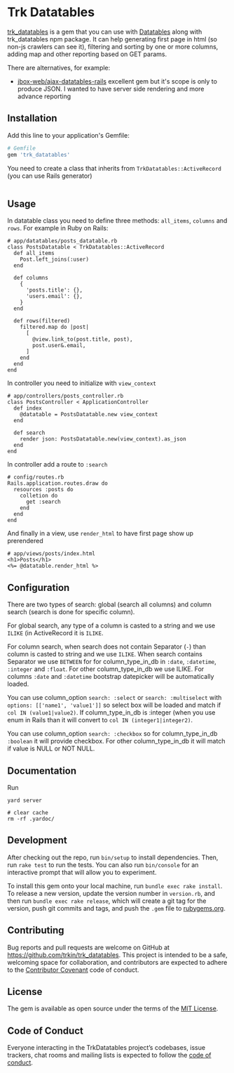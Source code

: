 # Trk Datatables

[trk_datatables](https://github.com/trkin/trk_datatables) is a gem that you can use with [Datatables](https://datatables.net) along with trk_datatables
npm package.
It can help generating first page in html (so non-js crawlers can see it),
filtering and sorting by one or more columns, adding map and other reporting
based on GET params.

There are alternatives, for example:
* [jbox-web/ajax-datatables-rails](https://github.com/jbox-web/ajax-datatables-rails)
excellent gem but it's scope is only to produce JSON. I wanted to have server
side rendering and more advance reporting


## Installation

Add this line to your application's Gemfile:

```ruby
# Gemfile
gem 'trk_datatables'
```

You need to create a class that inherits from `TrkDatatables::ActiveRecord` (you
can use Rails generator)

```
```

## Usage

In datatable class you need to define three methods: `all_items`, `columns` and
`rows`.
For example in Ruby on Rails:

```
# app/datatables/posts_datatable.rb
class PostsDatatable < TrkDatatables::ActiveRecord
  def all_items
    Post.left_joins(:user)
  end

  def columns
    {
      'posts.title': {},
      'users.email': {},
    }
  end

  def rows(filtered)
    filtered.map do |post|
      [
        @view.link_to(post.title, post),
        post.user&.email,
      ]
    end
  end
end
```

In controller you need to initialize with `view_context`

```
# app/controllers/posts_controller.rb
class PostsController < ApplicationController
  def index
    @datatable = PostsDatatable.new view_context
  end

  def search
    render json: PostsDatatable.new(view_context).as_json
  end
end
```

In controller add a route to `:search`

```
# config/routes.rb
Rails.application.routes.draw do
  resources :posts do
    colletion do
      get :search
    end
  end
end
```

And finally in a view, use `render_html` to have first page show up prerendered

```
# app/views/posts/index.html
<h1>Posts</h1>
<%= @datatable.render_html %>
```

## Configuration

There are two types of search: global (search all columns) and column search
(search is done for specific column).

For global search, any type of a column is casted to a string and we use `ILIKE`
(in ActiveRecord it is `ILIKE`.

For column search, when search does not contain Separator (` - `) than column is
casted to string and we use `ILIKE`.
When search contains Separator we use `BETWEEN` for for column_type_in_db in
`:date`, `:datetime`, `:integer` and `:float`. For other column_type_in_db we
use ILIKE.
For columns `:date` and `:datetime` bootstrap datepicker will be automatically
loaded.

You can use column_option `search: :select` or `search: :multiselect` with
`options: [['name1', 'value1']]` so select box will be loaded and
match if `col IN (value1|value2)`. If column_type_in_db is :integer (when
you use enum in Rails than it will convert to `col IN (integer1|integer2)`.

You can use column_option `search: :checkbox` so for column_type_in_db `:boolean`
it will provide checkbox. For other column_type_in_db it will match if value is
NULL or NOT NULL.

## Documentation

Run

```
yard server

# clear cache
rm -rf .yardoc/
```

## Development

After checking out the repo, run `bin/setup` to install dependencies. Then, run `rake test` to run the tests. You can also run `bin/console` for an interactive prompt that will allow you to experiment.

To install this gem onto your local machine, run `bundle exec rake install`. To release a new version, update the version number in `version.rb`, and then run `bundle exec rake release`, which will create a git tag for the version, push git commits and tags, and push the `.gem` file to [rubygems.org](https://rubygems.org).

## Contributing

Bug reports and pull requests are welcome on GitHub at https://github.com/trkin/trk_datatables. This project is intended to be a safe, welcoming space for collaboration, and contributors are expected to adhere to the [Contributor Covenant](http://contributor-covenant.org) code of conduct.

## License

The gem is available as open source under the terms of the [MIT License](https://opensource.org/licenses/MIT).

## Code of Conduct

Everyone interacting in the TrkDatatables project’s codebases, issue trackers, chat rooms and mailing lists is expected to follow the [code of conduct](https://github.com/trkin/trk_datatables/blob/master/CODE_OF_CONDUCT.md).
